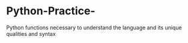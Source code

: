 # Python-Practice-
Python functions necessary to understand the language and its unique qualities and syntax 
